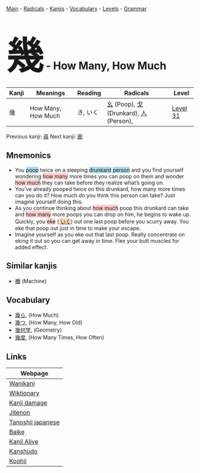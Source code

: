 <style> bigfont {font-size: 100px}</style>
[Main](../index.md) -
[Radicals](../radicals.md) -
[Kanjis](../kanjis.md) -
[Vocabulary](../vocabulary.md) -
[Levels](../levels.md) -
[Grammar](../grammar.md)
# <bigfont> 幾</bigfont> - How Many, How Much 

| Kanji | Meanings | Reading | Radicals | Level |
| --- | --- | --- | --- | --- |
| 幾 | How Many, How Much | き, いく | [幺](../radicals/幺.md) (Poop), [戈](../radicals/戈.md) (Drunkard), [人](../radicals/人.md) (Person),  | [Level 31](../levels/wk_level31.md) |

Previous kanji: [尋](尋.md) Next kanji: [廊](廊.md) 

## Mnemonics
 * You <span style="background-color:#ADD8E6"> poop</span> twice on a sleeping <span style="background-color:#ADD8E6"> drunkard</span> <span style="background-color:#ADD8E6"> person</span> and you find yourself wondering <span style="background-color:#ffcccb"> how many</span> more times you can poop on them and wonder <span style="background-color:#ffcccb"> how much</span> they can take before they realize what’s going on.
* You’ve already pooped twice on this drunkard, how many more times can you do it? How much do you think this person can take? Just imagine yourself doing this.
* As you continue thinking about <span style="background-color:#ffcccb"> how much</span> poop this drunkard can take and <span style="background-color:#ffcccb"> how many</span> more poops you can drop on him, he begins to wake up. Quickly, you <span style="background-color:#ffcccb"> eke</span> (<span style="background-color:#fed8b1"> [いく](https://jisho.org/search/いく)</span>) out one last poop before you scurry away. You eke that poop out just in time to make your escape.
* Imagine yourself as you eke out that last poop. Really concentrate on eking it out so you can get away in time. Flex your butt muscles for added effect.


## Similar kanjis
 * [機](機.md) (Machine)


## Vocabulary
 * [幾ら](../vocabulary/幾.md), (How Much)
* [幾つ](../vocabulary/幾.md), (How Many, How Old)
* [幾何学](../vocabulary/幾.md), (Geometry)
* [幾度](../vocabulary/幾.md), (How Many Times, How Often)



## Links 

| Webpage |
| --- |
| [Wanikani          ](https://www.wanikani.com/kanji/幾) |
| [Wiktionary        ](https://en.wiktionary.org/wiki/幾) |
| [Kanji damage      ](http://www.kanjidamage.com/kanji/search?utf8=✓&q=幾) |
| [Jitenon           ](https://jitenon.com/kanji/幾) |
| [Tanoshii japanese ](https://www.tanoshiijapanese.com/dictionary/kanji.cfm?k=幾) |
| [Baike             ](https://baike.baidu.com/item/幾) |
| [Kanji Alive       ](https://app.kanjialive.com/幾) |
| [Kanshudo          ](https://www.kanshudo.com/searchmn?q=幾) |
| [Koohii            ](https://kanji.koohii.com/study/kanji/幾) |
